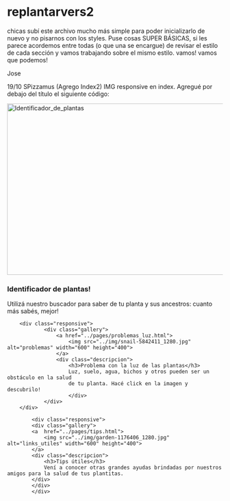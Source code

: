 # replantarvers2



chicas subí este archivo mucho más simple para poder inicializarlo de nuevo y no pisarnos con los styles. 
Puse cosas SUPER BÁSICAS, si les parece acordemos entre todas (o que una se encargue) de revisar el estilo de cada sección y vamos trabajando sobre el mismo estilo.
vamos! vamos que podemos!

Jose

19/10 SPizzamus (Agrego Index2)
IMG responsive en index. Agregué por debajo del título el siguiente código:
 <div class="gallery">
        <div class="responsive">
                <div class="gallery">
                <a href="../pages/identificador_de_plantas.html">
                    <img src="../img/flower-2566774_1280.jpg" alt="Identificador_de_plantas" width="600" height="400">
                </a>
                <div class="descripcion">
                    <h3>Identificador de plantas!</h3>
                    Utilizá nuestro buscador para saber de tu planta y sus ancestros: cuanto más sabés, mejor!
                </div>
                </div>
        </div>
    
        <div class="responsive">
                <div class="gallery">
                    <a href="../pages/problemas_luz.html">
                        <img src="../img/snail-5842411_1280.jpg" alt="problemas" width="600" height="400">
                    </a>
                    <div class="descripcion">
                        <h3>Problema con la luz de las plantas</h3>
                        Luz, suelo, agua, bichos y otros pueden ser un obstáculo en la salud
                        de tu planta. Hacé click en la imagen y descubrilo!
                        </div>
                </div>
        </div>
        
            <div class="responsive"> 
            <div class="gallery">
            <a  href="../pages/tips.html">
                <img src="../img/garden-1176406_1280.jpg" alt="links_utiles" width="600" height="400">
            </a>
            <div class="descripcion">
                <h3>Tips útiles</h3>
                Vení a conocer otras grandes ayudas brindadas por nuestros amigos para la salud de tus plantitas.
            </div>
            </div>
            </div>
            

